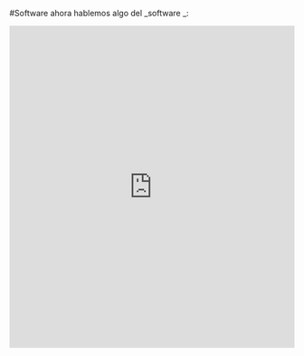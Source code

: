 #Software
ahora hablemos algo del _software _:

<iframe src="https://docs.google.com/presentation/d/e/2PACX-1vTzhWebRk0_i9Lu6-ATcTK4xe-pCtEE2PWiDZ93UBH6tSmCRsqqymXp7a5qN8Sh6jlub5yBL0wsXA71/embed?start=false&loop=false&delayms=3000" frameborder="0" width="100%" height="569" allowfullscreen="true" mozallowfullscreen="true" webkitallowfullscreen="true"></iframe>
